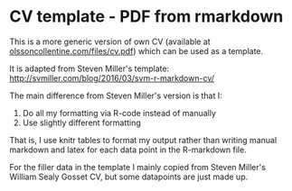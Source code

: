 # CV template - PDF from rmarkdown
This is a more generic version of own CV (available at [olssoncollentine.com/files/cv.pdf](olssoncollentine.com/files/cv.pdf)) which can be used as a template.

It is adapted from Steven Miller's template: http://svmiller.com/blog/2016/03/svm-r-markdown-cv/

The main difference from Steven Miller's version is that I:

1) Do all my formatting via R-code instead of manually 
2) Use slightly different formatting

That is, I use knitr tables to format my output rather than writing manual markdown and latex for each data point in the R-markdown file.

For the filler data in the template I mainly copied from Steven Miller's  William Sealy Gosset CV, but some datapoints are just made up.
